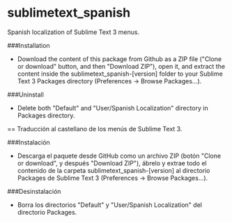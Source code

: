 sublimetext_spanish
===================

Spanish localization of Sublime Text 3 menus.


###Installation

- Download the content of this package from Github as a ZIP file ("Clone or download" button, and then "Download ZIP"), open it, and extract the content inside the sublimetext_spanish-[version] folder to your Sublime Text 3 Packages directory (Preferences -> Browse Packages...).


###Uninstall

- Delete both "Default" and "User/Spanish Localization" directory in Packages directory.


==
Traducción al castellano de los menús de Sublime Text 3.


###Instalación

- Descarga el paquete desde GitHub como un archivo ZIP (botón "Clone or download", y después "Download ZIP"), ábrelo y extrae todo el contenido de la carpeta sublimetext_spanish-[version] al directorio Packages de Sublime Text 3 (Preferences -> Browse Packages...).


###Desinstalación

- Borra los directorios "Default" y "User/Spanish Localization" del directorio Packages.
